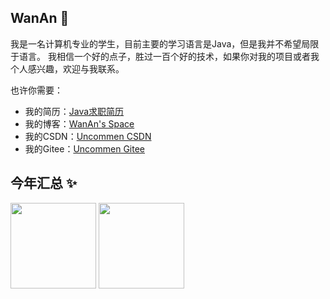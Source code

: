 ## WanAn 👋

我是一名计算机专业的学生，目前主要的学习语言是Java，但是我并不希望局限于语言。
我相信一个好的点子，胜过一百个好的技术，如果你对我的项目或者我个人感兴趣，欢迎与我联系。

也许你需要：

- 我的简历：<a href="https://laoyujianli.com/share/xeN8Z2" target="_blank">Java求职简历</a>
- 我的博客：<a href="http://123.57.154.213/" target="_blank">WanAn's Space</a>
- 我的CSDN：<a href="https://blog.csdn.net/Uncommen" target="_blank">Uncommen CSDN</a>
- 我的Gitee：<a href="https://gitee.com/Uncommen" target="_blank">Uncommen Gitee</a>

## 今年汇总 ✨

<img align="" height="137px" src="https://github-readme-stats.vercel.app/api?username=WanAnUncommon&hide_title=true&hide_border=true&show_icons=true&include_all_commits=true&line_height=21&bg_color=0,EC6C6C,FFD479,FFFC79,73FA79&theme=graywhite&locale=cn" />
<img align="" height="137px" src="https://github-readme-stats.vercel.app/api/top-langs/?username=WanAnUncommon&hide_title=true&hide_border=true&layout=compact&bg_color=0,73FA79,73FDFF,D783FF&theme=graywhite&locale=cn" />
